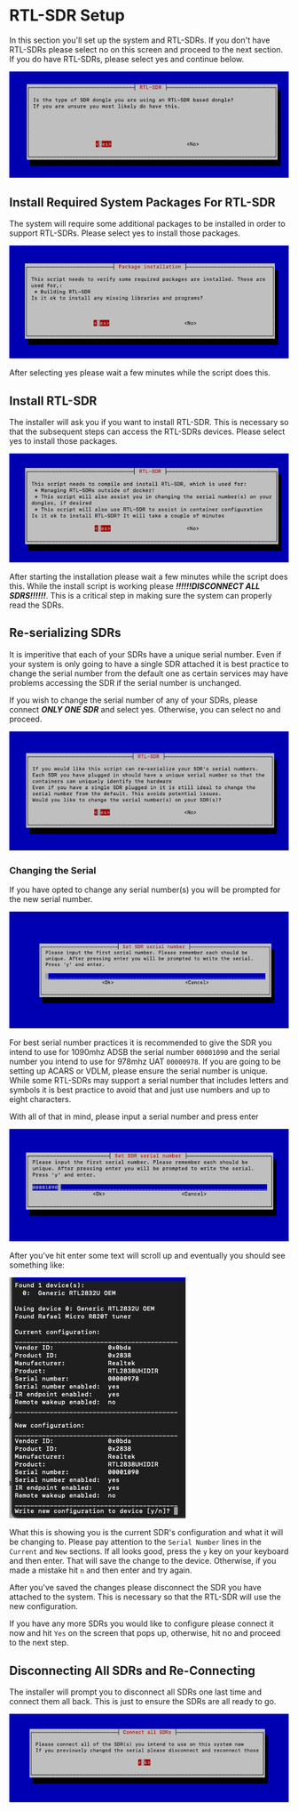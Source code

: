 # RTL-SDR Setup

In this section you'll set up the system and RTL-SDRs. If you don't have RTL-SDRs please select no on this screen and proceed to the next section. If you do have RTL-SDRs, please select yes and continue below.

![RTL-SDR Selection](/resources/rtl-sdr-select.png "RTL-SDR Selection")

## Install Required System Packages For RTL-SDR

The system will require some additional packages to be installed in order to support RTL-SDRs. Please select yes to install those packages.

![Install System Packages For RTL-SDRs](/resources/rtl-sdr-system-packages.png "Install System Packages For RTL-SDRs")

After selecting yes please wait a few minutes while the script does this.

## Install RTL-SDR

The installer will ask you if you want to install RTL-SDR. This is necessary so that the subsequent steps can access the RTL-SDRs devices. Please select yes to install those packages.

![Install RTL-SDR](/resources/rtl-sdr.png "Install RTL-SDR")

After starting the installation please wait a few minutes while the script does this. While the install script is working please ***!!!!!!DISCONNECT ALL SDRS!!!!!!***. This is a critical step in making sure the system can properly read the SDRs.

## Re-serializing SDRs

It is imperitive that each of your SDRs have a unique serial number. Even if your system is only going to have a single SDR attached it is best practice to change the serial number from the default one as certain services may have problems accessing the SDR if the serial number is unchanged. 

If you wish to change the serial number of any of your SDRs, please connect ***ONLY ONE SDR*** and select yes. Otherwise, you can select no and proceed.

![Change SDR Serial Selection](/resources/re-serialize-start.png "Change SDR Serial Selection")

### Changing the Serial

If you have opted to change any serial number(s) you will be prompted for the new serial number.

![New Serial Prompt](/resources/new-serial-prompt.png "New Serial Prompt")

For best serial number practices it is recommended to give the SDR you intend to use for 1090mhz ADSB the serial number `00001090` and the serial number you intend to use for 978mhz UAT `00000978`. If you are going to be setting up ACARS or VDLM, please ensure the serial number is unique. While some RTL-SDRs may support a serial number that includes letters and symbols it is best practice to avoid that and just use numbers and up to eight characters.

With all of that in mind, please input a serial number and press enter

![Entered Serial Number](/resources/entered-serial.png "Entered Serial Number")

After you've hit enter some text will scroll up and eventually you should see something like:

![Save the serial number](/resources/rtl-eeprom.png)

What this is showing you is the current SDR's configuration and what it will be changing to. Please pay attention to the `Serial Number` lines in the `Current` and `New` sections. If all looks good, press the `y` key on your keyboard and then enter. That will save the change to the device. Otherwise, if you made a mistake hit `n` and then enter and try again.

After you've saved the changes please disconnect the SDR you have attached to the system. This is necessary so that the RTL-SDR will use the new configuration.

If you have any more SDRs you would like to configure please connect it now and hit `Yes` on the screen that pops up, otherwise, hit no and proceed to the next step.

## Disconnecting All SDRs and Re-Connecting

The installer will prompt you to disconnect all SDRs one last time and connect them all back. This is just to ensure the SDRs are all ready to go.

![Reconnect All SDRS](/resources/reconnect-all-sdrs.png "Reconnect All SDRS")